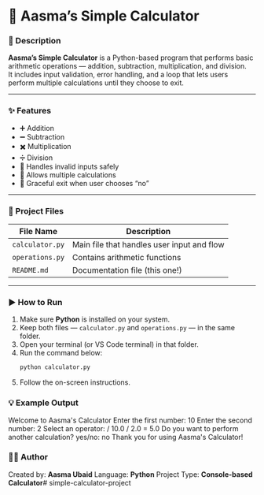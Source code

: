 # 🧮 Aasma’s Simple Calculator

### 📖 Description  
**Aasma’s Simple Calculator** is a Python-based program that performs basic arithmetic operations — addition, subtraction, multiplication, and division.  
It includes input validation, error handling, and a loop that lets users perform multiple calculations until they choose to exit.

---

### ✨ Features  
- ➕ Addition  
- ➖ Subtraction  
- ✖️ Multiplication  
- ➗ Division  
- 🚫 Handles invalid inputs safely  
- 🔁 Allows multiple calculations  
- 👋 Graceful exit when user chooses “no”

---

### 📂 Project Files  
| File Name | Description |
|------------|-------------|
| `calculator.py` | Main file that handles user input and flow |
| `operations.py` | Contains arithmetic functions |
| `README.md` | Documentation file (this one!) |

---

### ▶️ How to Run  
1. Make sure **Python** is installed on your system.  
2. Keep both files — `calculator.py` and `operations.py` — in the same folder.  
3. Open your terminal (or VS Code terminal) in that folder.  
4. Run the command below:  
   ```bash
   python calculator.py
5. Follow the on-screen instructions.

### 💡 Example Output
Welcome to Aasma's Calculator
Enter the first number: 10
Enter the second number: 2
Select an operator: /
10.0 / 2.0 = 5.0
Do you want to perform another calculation? yes/no: no
Thank you for using Aasma's Calculator!


### 👩‍💻 Author

Created by: **Aasma Ubaid**
Language: **Python**
Project Type: **Console-based Calculator**#   s i m p l e - c a l c u l a t o r - p r o j e c t 
 
 
